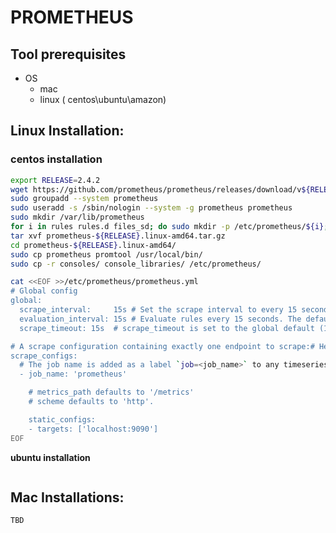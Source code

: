 # PROMETHEUS

## Tool prerequisites

* OS
  * mac
  * linux \( centos\ubuntu\amazon\)

## **Linux Installation:**

### centos installation

```bash
export RELEASE=2.4.2
wget https://github.com/prometheus/prometheus/releases/download/v${RELEASE}/prometheus-${RELEASE}.linux-amd64.tar.gz
sudo groupadd --system prometheus
sudo useradd -s /sbin/nologin --system -g prometheus prometheus
sudo mkdir /var/lib/prometheus
for i in rules rules.d files_sd; do sudo mkdir -p /etc/prometheus/${i}; done
tar xvf prometheus-${RELEASE}.linux-amd64.tar.gz
cd prometheus-${RELEASE}.linux-amd64/
sudo cp prometheus promtool /usr/local/bin/
sudo cp -r consoles/ console_libraries/ /etc/prometheus/

cat <<EOF >>/etc/prometheus/prometheus.yml
# Global config
global: 
  scrape_interval:     15s # Set the scrape interval to every 15 seconds. Default is every 1 minute.  
  evaluation_interval: 15s # Evaluate rules every 15 seconds. The default is every 1 minute.  
  scrape_timeout: 15s  # scrape_timeout is set to the global default (10s).

# A scrape configuration containing exactly one endpoint to scrape:# Here it's Prometheus itself.
scrape_configs:
  # The job name is added as a label `job=<job_name>` to any timeseries scraped from this config.
  - job_name: 'prometheus'

    # metrics_path defaults to '/metrics'
    # scheme defaults to 'http'.

    static_configs:
    - targets: ['localhost:9090']
EOF
```

**ubuntu installation**

```text

```

## Mac Installations:

```text
TBD
```

